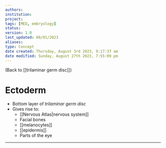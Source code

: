```yaml
---
authors: 
institution: 
project: 
tags: [MED, embryology]
status: 
version: 1.0
last_updated: 08/01/2023 
aliases: 
type: Concept
date created: Thursday, August 3rd 2023, 9:17:37 am
date modified: Sunday, August 27th 2023, 7:55:09 pm
---
```


(Back to [[trilaminar germ disc]])

# Ectoderm

- Bottom layer of _trilaminar germ disc_
- Gives rise to:
	- [[Nervous Atlas|nervous system]]
	- Facial bones
	- [[melanocytes]]
	- [[epidermis]]
	- Parts of the eye

---
